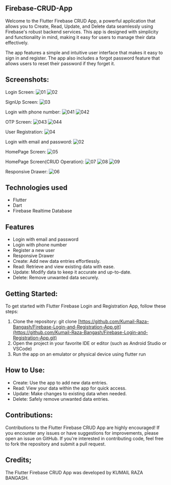 ## Firebase-CRUD-App
Welcome to the Flutter Firebase CRUD App, a powerful application that allows you to Create, Read, Update, and Delete data seamlessly using Firebase's robust backend services. This app is designed with simplicity and functionality in mind, making it easy for users to manage their data effectively.

The app features a simple and intuitive user interface that makes it easy to sign in and register. The app also includes a forgot password feature that allows users to reset their password if they forget it.


## Screenshots: 
Login Screen: 
![01](https://github.com/Kumail-Raza-Bangash/Firebase-CRUD-App/assets/60749099/53ac5bd4-3c95-4bf7-8442-bbe34d04993f)
![02](https://github.com/Kumail-Raza-Bangash/Firebase-CRUD-App/assets/60749099/53ebb9c8-0103-47b0-84df-acb9c5dcbdc8)


SignUp Screen: 
![03](https://github.com/Kumail-Raza-Bangash/Firebase-CRUD-App/assets/60749099/fa1c6e37-8a12-4eb5-ac42-f0ee7863631d)


Login with phone number: 
![041](https://github.com/Kumail-Raza-Bangash/Firebase-CRUD-App/assets/60749099/5d034c6a-3356-4fc2-89d8-ffcd023d7f2c)
![042](https://github.com/Kumail-Raza-Bangash/Firebase-CRUD-App/assets/60749099/baca1d09-4a69-456b-ad74-22e4d99c3b29)


OTP Screen: 
![043](https://github.com/Kumail-Raza-Bangash/Firebase-CRUD-App/assets/60749099/980ade5b-bf7c-4932-9a40-7b4c403179bd)
![044](https://github.com/Kumail-Raza-Bangash/Firebase-CRUD-App/assets/60749099/fc772877-6221-4839-bbc4-1f17e08ccf99)


User Registration: 
![04](https://github.com/Kumail-Raza-Bangash/Firebase-CRUD-App/assets/60749099/f145c935-8f37-40c7-925c-1e11a8f21c26)


Login with email and password: 
![02](https://github.com/Kumail-Raza-Bangash/Firebase-CRUD-App/assets/60749099/c4c46238-1f48-4275-a850-6178d28d4e91)



HomePage Screen: 
![05](https://github.com/Kumail-Raza-Bangash/Firebase-CRUD-App/assets/60749099/e6fb45cb-f9fd-4d98-a0af-c2835a25289b) 

HomePage Screen(CRUD Operation):
![07](https://github.com/Kumail-Raza-Bangash/Firebase-CRUD-App/assets/60749099/2ba73fa1-bb95-4b80-94f4-1077f955c403)
![08](https://github.com/Kumail-Raza-Bangash/Firebase-CRUD-App/assets/60749099/40ba56ba-0062-49d7-905e-5592983ab932)
![09](https://github.com/Kumail-Raza-Bangash/Firebase-CRUD-App/assets/60749099/9b8acb14-4c6b-48a4-9961-4fd04b6422e0)


Responsive Drawer: 
![06](https://github.com/Kumail-Raza-Bangash/Firebase-CRUD-App/assets/60749099/96d1056d-f425-4368-9440-f3b6e7516edc)



## Technologies used
- Flutter 
- Dart
- Firebase Realtime Database


## Features
- Login with email and password
- Login with phone number
- Register a new user
- Responsive Drawer
- Create: Add new data entries effortlessly.
- Read: Retrieve and view existing data with ease.
- Update: Modify data to keep it accurate and up-to-date.
- Delete: Remove unwanted data securely.


## Getting Started: 
To get started with Flutter Firebase Login and Registration App, follow these steps:

1. Clone the repository: git clone [https://github.com/Kumail-Raza-Bangash/Firebase-Login-and-Registration-App.git](https://github.com/Kumail-Raza-Bangash/Firebase-Login-and-Registration-App.git) 
2. Open the project in your favorite IDE or editor (such as Android Studio or VSCode)
3. Run the app on an emulator or physical device using flutter run

## How to Use:
- Create: Use the app to add new data entries.
- Read: View your data within the app for quick access.
- Update: Make changes to existing data when needed.
- Delete: Safely remove unwanted data entries.


## Contributions:
Contributions to the Flutter Firebase CRUD App are highly encouraged! If you encounter any issues or have suggestions for improvements, please open an issue on GitHub. If you're interested in contributing code, feel free to fork the repository and submit a pull request.


## Credits; 
The Flutter Firebase CRUD App was developed by KUMAIL RAZA BANGASH.
